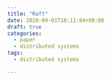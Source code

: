 ```yaml
---
title: "Raft"
date: 2020-09-01T10:11:04+08:00
draft: true
categories:
  - paper
  - distributed systems
tags:
  - distributed systems

---
```


